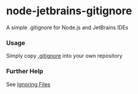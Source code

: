# node-jetbrains-gitignore
A simple .gitignore for Node.js and JetBrains IDEs

### Usage
Simply copy [.gitignore](.gitignore) into your own repository

### Further Help
See [Ignoring Files](https://help.github.com/articles/ignoring-files/)
